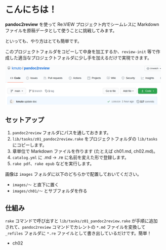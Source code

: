 # こんにちは！

**pandoc2review** を使って Re:VIEW プロジェクト内でシームレスに Markdown ファイルを原稿データとして使うことに挑戦してみます。

といっても、やり方はとても簡単です。

このプロジェクトフォルダをコピーして中身を加工するか、`review-init` 等で作成した適当なプロジェクトフォルダに少し手を加えるだけで実現できます。

![pandoc2review](images/pandoc2review.png)

## セットアップ

1. `pandoc2review` フォルダにパスを通しておきます。
2. `lib/tasks/z01_pandoc2review.rake` をプロジェクトフォルダの `lib/tasks` にコピーします。
3. 章単位で Markdown ファイルを作ります (たとえば ch01.md, ch02.md)。
4. `catalog.yml` に .md → .re に名前を変えた形で登録します。
5. `rake pdf`、`rake epub` などを実行します。

画像は `images` フォルダに以下のどちらかで配置しておいてください。

- `images/〜` と直下に置く
- `images/ch01/〜` とサブフォルダを作る

## 仕組み

`rake` コマンドで呼び出すと `lib/tasks/z01_pandoc2review.rake` が手順に追加されて、`pandoc2review` コマンドでカレントの `*.md` ファイルを変換して `_refiles` フォルダに `*.re` ファイルとして書き出しているだけです。簡単！

- <span class="chapref">ch02</span>
